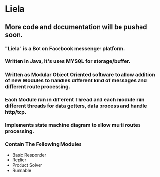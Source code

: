# Liela


##	More code and documentation will be pushed soon.


### "Liela" is a Bot on Facebook messenger platform.

### Written in Java, It's uses MYSQL for storage/buffer.

### Written as Modular Object Oriented software to allow addition of new Modules to handles different kind of messages and different route processing.

### Each Module run in different Thread and each module run different threads for data getters, data process and handle http/tcp.

### Implements state machine diagram to allow multi routes processing.


### Contain The Following Modules

* Basic Responder
* Replier
* Product Solver
* Runnable